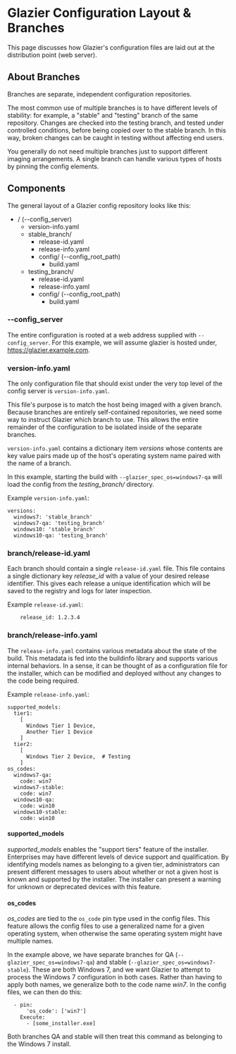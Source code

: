 # Glazier Configuration Layout & Branches

<!--* freshness: { owner: 'winops-imaging' reviewed: '2021-10-19' } *-->

This page discusses how Glazier's configuration files are laid out at the
distribution point (web server).

## About Branches

Branches are separate, independent configuration repositories.

The most common use of multiple branches is to have different levels of
stability: for example, a "stable" and "testing" branch of the same repository.
Changes are checked into the testing branch, and tested under controlled
conditions, before being copied over to the stable branch. In this way, broken
changes can be caught in testing without affecting end users.

You generally do not need multiple branches just to support different imaging
arrangements. A single branch can handle various types of hosts by pinning the
config elements.

## Components

The general layout of a Glazier config repository looks like this:

*   / (--config_server)
    *   version-info.yaml
    *   stable_branch/
        *   release-id.yaml
        *   release-info.yaml
        *   config/ (--config_root_path)
            *   build.yaml
    *   testing_branch/
        *   release-id.yaml
        *   release-info.yaml
        *   config/ (--config_root_path)
            *   build.yaml

### --config_server

The entire configuration is rooted at a web address supplied with
`--config_server`. For this example, we will assume glazier is hosted under,
https://glazier.example.com.

### version-info.yaml

The only configuration file that should exist under the very top level of the
config server is `version-info.yaml`.

This file's purpose is to match the host being imaged with a given branch.
Because branches are entirely self-contained repositories, we need some way to
instruct Glazier which branch to use. This allows the entire remainder of the
configuration to be isolated inside of the separate branches.

`version-info.yaml` contains a dictionary item *versions* whose contents are key
value pairs made up of the host's operating system name paired with the name of
a branch.

In this example, starting the build with `--glazier_spec_os=windows7-qa` will
load the config from the *testing_branch/* directory.

Example `version-info.yaml`:

```
versions:
  windows7: 'stable_branch'
  windows7-qa: 'testing_branch'
  windows10: 'stable_branch'
  windows10-qa: 'testing_branch'
```

### branch/release-id.yaml

Each branch should contain a single `release-id.yaml` file. This file contains a
single dictionary key *release_id* with a value of your desired release
identifier. This gives each release a unique identification which will be saved
to the registry and logs for later inspection.

Example `release-id.yaml`:

```
    release_id: 1.2.3.4
```

### branch/release-info.yaml

The `release-info.yaml` contains various metadata about the state of the build.
This metadata is fed into the buildinfo library and supports various internal
behaviors. In a sense, it can be thought of as a configuration file for the
installer, which can be modified and deployed without any changes to the code
being required.

Example `release-info.yaml`:

```
supported_models:
  tier1:
    [
      Windows Tier 1 Device,
      Another Tier 1 Device
    ]
  tier2:
    [
      Windows Tier 2 Device,  # Testing
    ]
os_codes:
  windows7-qa:
    code: win7
  windows7-stable:
    code: win7
  windows10-qa:
    code: win10
  windows10-stable:
    code: win10
```

#### supported_models

*supported_models* enables the "support tiers" feature of the installer.
Enterprises may have different levels of device support and qualification. By
identifying models names as belonging to a given tier, administrators can
present different messages to users about whether or not a given host is known
and supported by the installer. The installer can present a warning for unknown
or deprecated devices with this feature.

#### os_codes

*os_codes* are tied to the `os_code` pin type used in the config files. This
feature allows the config files to use a generalized name for a given operating
system, when otherwise the same operating system might have multiple names.

In the example above, we have separate branches for QA
(`--glazier_spec_os=windows7-qa`) and stable
(`--glazier_spec_os=windows7-stable`). These are both Windows 7, and we want
Glazier to attempt to process the Windows 7 configuration in both cases. Rather
than having to apply both names, we generalize both to the code name *win7*. In
the config files, we can then do this:

```
  - pin:
      'os_code': ['win7']
    Execute:
      - [some_installer.exe]
```

Both branches QA and stable will then treat this command as belonging to the
Windows 7 install.
